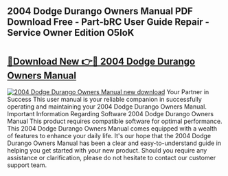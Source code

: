 ## 2004 Dodge Durango Owners Manual PDF Download Free - Part-bRC User Guide Repair - Service Owner Edition O5IoK

# <h2><a href="http://bc32269.oget.top/?id=2004+Dodge+Durango+Owners+Manual">🔗Download New 👉🔴 2004 Dodge Durango Owners Manual</a></h2>

[![2004 Dodge Durango Owners Manual new download](https://i.imgur.com/5g1atiW.png)](http://bc32269.oget.top/?id=2004+Dodge+Durango+Owners+Manual)
Your Partner in Success This user manual is your reliable companion in successfully operating and maintaining your 2004 Dodge Durango Owners Manual. Important Information Regarding Software 2004 Dodge Durango Owners Manual This product requires compatible software for optimal performance. This 2004 Dodge Durango Owners Manual comes equipped with a wealth of features to enhance your daily life. It's our hope that the 2004 Dodge Durango Owners Manual has been a clear and easy-to-understand guide in helping you get started with your new product. Should you require any assistance or clarification, please do not hesitate to contact our customer support team.
